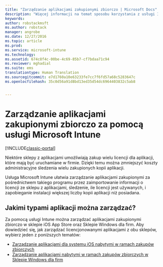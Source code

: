 ```yaml
---
title: "Zarządzanie aplikacjami zakupionymi zbiorczo | Microsoft Docs"
description: "Więcej informacji na temat sposobu korzystania z usługi Intune do zarządzania aplikacjami zakupionymi zbiorczo w sklepie z aplikacjami."
keywords: 
author: robstackmsft
ms.author: robstack
manager: angrobe
ms.date: 12/27/2016
ms.topic: article
ms.prod: 
ms.service: microsoft-intune
ms.technology: 
ms.assetid: 674c8f4c-00be-4c69-85b7-cf7bdaa71c94
ms.reviewer: mghadial
ms.suite: ems
translationtype: Human Translation
ms.sourcegitcommit: e7d1760a10e63233fe7cc7f6fd57a68c5283647c
ms.openlocfilehash: 35c0d56a91d8bd13ed35d54dc6964403832c5ab8


---
```


# <a name="manage-volume-purchased-apps-using-microsoft-intune"></a>Zarządzanie aplikacjami zakupionymi zbiorczo za pomocą usługi Microsoft Intune

[!INCLUDE[classic-portal](../includes/classic-portal.md)]

Niektóre sklepy z aplikacjami umożliwiają zakup wielu licencji dla aplikacji, które mają być uruchamiane w firmie. Dzięki temu można zmniejszyć koszty administracyjne śledzenia wielu zakupionych kopii aplikacji.

Usługa Microsoft Intune ułatwia zarządzanie aplikacjami zakupionymi za pośrednictwem takiego programu przez zaimportowanie informacji o licencji ze sklepu z aplikacjami, śledzenie, ile licencji jest używanych, i zapobieganie instalacji większej liczby kopii aplikacji niż posiadana.

## <a name="which-types-of-apps-can-you-manage"></a>Jakimi typami aplikacji można zarządzać?

Za pomocą usługi Intune można zarządzać aplikacjami zakupionymi zbiorczo w sklepie iOS App Store oraz Sklepie Windows dla firm.
Aby dowiedzieć się, jak zarządzać licencjonowanymi aplikacjami z obu sklepów, wybierz jeden z poniższych tematów:

- [Zarządzanie aplikacjami dla systemu iOS nabytymi w ramach zakupów zbiorczych](manage-ios-apps-you-purchased-through-a-volume-purchase-program-with-microsoft-intune.md)
- [Zarządzanie aplikacjami nabytymi w ramach zakupów zbiorczych w Sklepie Windows dla firm](manage-apps-you-purchased-from-the-windows-store-for-business-with-microsoft-intune.md)



<!--HONumber=Dec16_HO5-->


